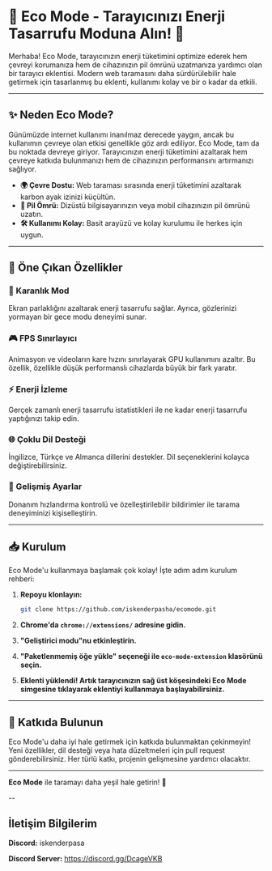 
# 🌱 Eco Mode - Tarayıcınızı Enerji Tasarrufu Moduna Alın! 🌱

Merhaba! Eco Mode, tarayıcınızın enerji tüketimini optimize ederek hem çevreyi korumanıza hem de cihazınızın pil ömrünü uzatmanıza yardımcı olan bir tarayıcı eklentisi. Modern web taramasını daha sürdürülebilir hale getirmek için tasarlanmış bu eklenti, kullanımı kolay ve bir o kadar da etkili.

---

## ✨ Neden Eco Mode?

Günümüzde internet kullanımı inanılmaz derecede yaygın, ancak bu kullanımın çevreye olan etkisi genellikle göz ardı ediliyor. Eco Mode, tam da bu noktada devreye giriyor. Tarayıcınızın enerji tüketimini azaltarak hem çevreye katkıda bulunmanızı hem de cihazınızın performansını artırmanızı sağlıyor.

- **🌍 Çevre Dostu:** Web taraması sırasında enerji tüketimini azaltarak karbon ayak izinizi küçültün.
- **🔋 Pil Ömrü:** Dizüstü bilgisayarınızın veya mobil cihazınızın pil ömrünü uzatın.
- **🛠️ Kullanımı Kolay:** Basit arayüzü ve kolay kurulumu ile herkes için uygun.

---

## 🚀 Öne Çıkan Özellikler

### 🌙 Karanlık Mod
Ekran parlaklığını azaltarak enerji tasarrufu sağlar. Ayrıca, gözlerinizi yormayan bir gece modu deneyimi sunar.

### 🎮 FPS Sınırlayıcı
Animasyon ve videoların kare hızını sınırlayarak GPU kullanımını azaltır. Bu özellik, özellikle düşük performanslı cihazlarda büyük bir fark yaratır.

### ⚡ Enerji İzleme
Gerçek zamanlı enerji tasarrufu istatistikleri ile ne kadar enerji tasarrufu yaptığınızı takip edin.

### 🌐 Çoklu Dil Desteği
İngilizce, Türkçe ve Almanca dillerini destekler. Dil seçeneklerini kolayca değiştirebilirsiniz.

### 🔧 Gelişmiş Ayarlar
Donanım hızlandırma kontrolü ve özelleştirilebilir bildirimler ile tarama deneyiminizi kişiselleştirin.

---

## 📥 Kurulum

Eco Mode'u kullanmaya başlamak çok kolay! İşte adım adım kurulum rehberi:

1. **Repoyu klonlayın:**
   ```bash
   git clone https://github.com/iskenderpasha/ecomode.git
   ```

2. **Chrome'da `chrome://extensions/` adresine gidin.**

3. **"Geliştirici modu"nu etkinleştirin.**

4. **"Paketlenmemiş öğe yükle" seçeneği ile `eco-mode-extension` klasörünü seçin.**

5. **Eklenti yüklendi! Artık tarayıcınızın sağ üst köşesindeki Eco Mode simgesine tıklayarak eklentiyi kullanmaya başlayabilirsiniz.**

---

## 🌟 Katkıda Bulunun

Eco Mode'u daha iyi hale getirmek için katkıda bulunmaktan çekinmeyin! Yeni özellikler, dil desteği veya hata düzeltmeleri için pull request gönderebilirsiniz. Her türlü katkı, projenin gelişmesine yardımcı olacaktır.

---

**Eco Mode** ile taramayı daha yeşil hale getirin! 🌿

--
## İletişim Bilgilerim

**Discord:** iskenderpasa

**Discord Server:** https://discord.gg/DcageVKB

